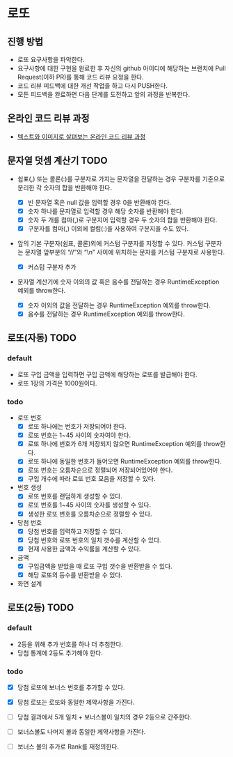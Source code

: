 # 로또
## 진행 방법
* 로또 요구사항을 파악한다.
* 요구사항에 대한 구현을 완료한 후 자신의 github 아이디에 해당하는 브랜치에 Pull Request(이하 PR)를 통해 코드 리뷰 요청을 한다.
* 코드 리뷰 피드백에 대한 개선 작업을 하고 다시 PUSH한다.
* 모든 피드백을 완료하면 다음 단계를 도전하고 앞의 과정을 반복한다.

## 온라인 코드 리뷰 과정
* [텍스트와 이미지로 살펴보는 온라인 코드 리뷰 과정](https://github.com/next-step/nextstep-docs/tree/master/codereview)

## 문자열 덧셈 계산기 TODO
- 쉼표(,) 또는 콜론(:)를 구분자로 가지는 문자열을 전달하는 경우 구분자를 기준으로 분리한 각 숫자의 합을 반환해야 한다.

  - [x] 빈 문자열 혹은 null 값을 입력할 경우 0을 반환해야 한다.
  - [x] 숫자 하나를 문자열로 입력할 경우 해당 숫자를 반환해야 한다.
  - [x] 숫자 두 개를 컴마(,)로 구분지어 입력할 경우 두 숫자의 합을 반환해야 한다.
  - [x] 구분자를 컴마(,) 이외에 컬럼(:)을 사용하여 구분지을 수도 있다.

- 앞의 기본 구분자(쉼표, 콜론)외에 커스텀 구분자를 지정할 수 있다. 커스텀 구분자는 문자열 앞부분의 “//”와 “\n” 사이에 위치하는 문자를 커스텀 구분자로 사용한다.

  - [x] 커스텀 구분자 추가

- 문자열 계산기에 숫자 이외의 값 혹은 음수를 전달하는 경우 RuntimeException 예외를 throw한다.

  - [x] 숫자 이외의 값을 전달하는 경우 RuntimeException 예외를 throw한다.
  - [x] 음수를 전달하는 경우 RuntimeException 예외를 throw한다.

## 로또(자동) TODO
### default
- 로또 구입 금액을 입력하면 구입 금액에 해당하는 로또를 발급해야 한다.
- 로또 1장의 가격은 1000원이다.

### todo
- 로또 번호
  - [x] 로또 하나에는 번호가 저장되어야 한다.
  - [x] 로또 번호는 1~45 사이의 숫자여야 한다.
  - [x] 로또 하나에 번호가 6개 저장되지 않으면 RuntimeException 예외를 throw한다.
  - [x] 로또 하나에 동일한 번호가 들어오면 RuntimeException 예외를 throw한다.
  - [x] 로또 번호는 오름차순으로 정렬되어 저장되어있어야 한다.
  - [x] 구입 개수에 따라 로또 번호 모음을 저장할 수 있다.

- 번호 생성
  - [x] 로또 번호를 랜덤하게 생성할 수 있다.
  - [x] 로또 번호를 1~45 사이의 숫자를 생성할 수 있다. 
  - [x] 생성한 로또 번호를 오름차순으로 정렬할 수 있다.

- 당첨 번호
  - [x] 당첨 번호를 입력하고 저장할 수 있다.
  - [x] 당첨 번호와 로또 번호의 일치 갯수를 계산할 수 있다.
  - [x] 현재 사용한 금액과 수익률을 계산할 수 있다.

- 금액
  - [x] 구입금액을 받았을 때 로또 구입 갯수을 반환받을 수 있다.
  - [x] 해당 로또의 등수를 반환받을 수 있다.

- 화면 설계

## 로또(2등) TODO
### default
- 2등을 위해 추가 번호를 하나 더 추첨한다.
- 당첨 통계에 2등도 추가해야 한다.

### todo

- [x] 당첨 로또에 보너스 번호를 추가할 수 있다.
- [x] 당첨 로또는 로또와 동일한 제약사항을 가진다.

- [ ] 당첨 결과에서 5개 일치 + 보너스볼이 일치의 경우 2등으로 간주한다.
- [ ] 보너스볼도 나머지 볼과 동일한 제약사항을 가진다.

- [ ] 보너스 볼의 추가로 Rank를 재정의한다.